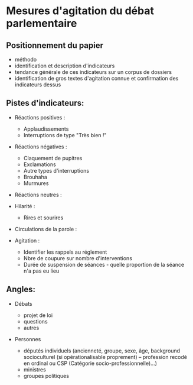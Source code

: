 # Mesures d'agitation du débat parlementaire

## Positionnement du papier

- méthodo
- identification et description d'indicateurs
- tendance générale de ces indicateurs sur un corpus de dossiers
- identification de gros textes d'agitation connue et confirmation des indicateurs dessus


## Pistes d'indicateurs:

- Réactions positives : 
  + Applaudissements 
  + Interruptions de type "Très bien !"

- Réactions négatives :
  + Claquement de pupitres
  + Exclamations 
  + Autre types d'interruptions
  + Brouhaha
  + Murmures

- Réactions neutres :


- Hilarité :
  + Rires et sourires

- Circulations de la parole :

- Agitation :
  + Identifier les rappels au réglement
  + Nbre de coupure sur nombre d'interventions
  + Durée de suspension de séances - quelle proportion de la séance n'a pas eu lieu 


## Angles:

- Débats
  + projet de loi
  + questions
  + autres

- Personnes
  + députés individuels (ancienneté, groupe, sexe, âge, background socioculturel (si opérationalisable
proprement) – profession recodé en ordinal ou CSP (Catégorie socio-professionnelle)...)
  + ministres
  + groupes politiques
